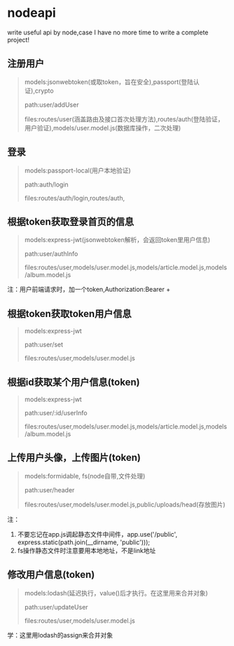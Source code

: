 # nodeapi
write useful api by node,case I have no more time to write a complete project!

## 注册用户
> models:jsonwebtoken(或取token，旨在安全),passport(登陆认证),crypto
>
> path:user/addUser<post>
>
> files:routes/user(涵盖路由及接口首次处理方法),routes/auth(登陆验证，用户验证),models/user.model.js(数据库操作，二次处理)

## 登录
> models:passport-local(用户本地验证)
>
> path:auth/login<post>
>
> files:routes/auth/login,routes/auth,

## 根据token获取登录首页的信息
> models:express-jwt(jsonwebtoken解析，会返回token里用户信息)
>
> path:user/authInfo<get>
>
> files:routes/user,models/user.model.js,models/article.model.js,models/album.model.js

注：用户前端请求时，加一个token,Authorization:Bearer +<token>

## 根据token获取token用户信息
> models:express-jwt
>
> path:user/set<get>
>
> files:routes/user,models/user.model.js

## 根据id获取某个用户信息(token)
> models:express-jwt
>
> path:user/:id/userInfo<get>
>
> files:routes/user,models/user.model.js,models/article.model.js,models/album.model.js

## 上传用户头像，上传图片(token)
> models:formidable, fs(node自带,文件处理)
>
> path:user/header<post>
>
> files:routes/user,models/user.model.js,public/uploads/head(存放图片)

注：
1. 不要忘记在app.js调起静态文件中间件，app.use('/public', express.static(path.join(__dirname, 'public')));
2. fs操作静态文件时注意要用本地地址，不是link地址

## 修改用户信息(token)
> models:lodash(延迟执行，value()后才执行。在这里用来合并对象)
>
> path:user/updateUser<put>
>
> files:routes/user,models/user.model.js

学：这里用lodash的assign来合并对象